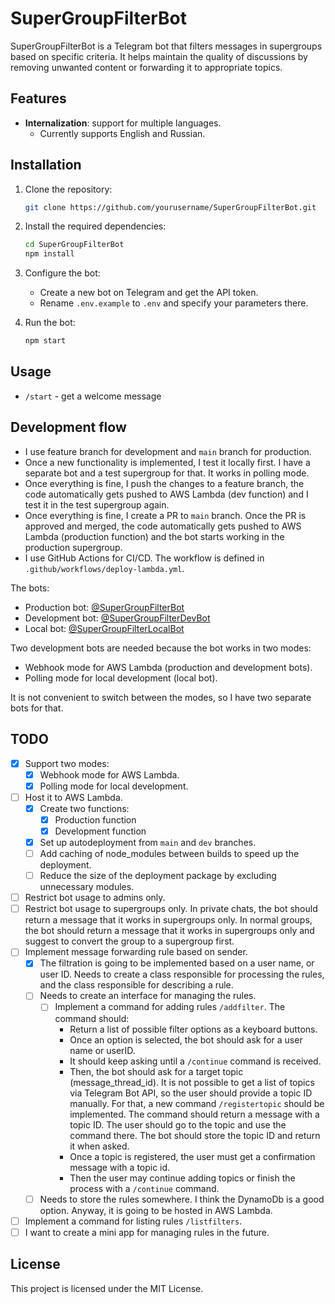 # SuperGroupFilterBot

SuperGroupFilterBot is a Telegram bot that filters messages in supergroups based on specific criteria. It helps maintain the quality of discussions by removing unwanted content or forwarding it to appropriate topics.

## Features

- **Internalization**: support for multiple languages.
  - Currently supports English and Russian.

## Installation

1. Clone the repository:

   ```bash
   git clone https://github.com/yourusername/SuperGroupFilterBot.git
   ```

2. Install the required dependencies:

   ```bash
   cd SuperGroupFilterBot
   npm install
   ```

3. Configure the bot:

   - Create a new bot on Telegram and get the API token.
   - Rename `.env.example` to `.env` and specify your parameters there.

4. Run the bot:

   ```bash
   npm start
   ```

## Usage

- `/start` - get a welcome message

## Development flow

- I use feature branch for development and `main` branch for production.
- Once a new functionality is implemented, I test it locally first. I have a separate bot and a test supergroup for that. It works in polling mode.
- Once everything is fine, I push the changes to a feature branch, the code automatically gets pushed to AWS Lambda (dev function) and I test it in the test supergroup again.
- Once everything is fine, I create a PR to `main` branch. Once the PR is approved and merged, the code automatically gets pushed to AWS Lambda (production function) and the bot starts working in the production supergroup.
- I use GitHub Actions for CI/CD. The workflow is defined in `.github/workflows/deploy-lambda.yml`.

The bots:
- Production bot: [@SuperGroupFilterBot](https://t.me/SuperGroupFilterBot)
- Development bot: [@SuperGroupFilterDevBot](https://t.me/SuperGroupFilterDevBot)
- Local bot: [@SuperGroupFilterLocalBot](https://t.me/SuperGroupFilterLocalBot)

Two development bots are needed because the bot works in two modes:
- Webhook mode for AWS Lambda (production and development bots).
- Polling mode for local development (local bot).

It is not convenient to switch between the modes, so I have two separate bots for that.

## TODO
- [x] Support two modes:
  - [x] Webhook mode for AWS Lambda.
  - [x] Polling mode for local development.
- [ ] Host it to AWS Lambda.
    - [x] Create two functions:
        - [x] Production function
        - [x] Development function
    - [x] Set up autodeployment from `main` and `dev` branches.
    - [ ] Add caching of node_modules between builds to speed up the deployment.
    - [ ] Reduce the size of the deployment package by excluding unnecessary modules.
- [ ] Restrict bot usage to admins only.
- [ ] Restrict bot usage to supergroups only. In private chats, the bot should return a message that it works in supergroups only. In normal groups, the bot should return a message that it works in supergroups only and suggest to convert the group to a supergroup first.
- [ ] Implement message forwarding rule based on sender.
    - [x] The filtration is going to be implemented based on a user name, or user ID. Needs to create a class responsible for processing the rules, and the class responsible for describing a rule.
    - [ ] Needs to create an interface for managing the rules.
        - [ ] Implement a command for adding rules `/addfilter`. The command should:
            - Return a list of possible filter options as a keyboard buttons.
            - Once an option is selected, the bot should ask for a user name or userID.
            - It should keep asking until a `/continue` command is received.
            - Then, the bot should ask for a target topic (message_thread_id). It is not possible to get a list of topics via Telegram Bot API, so the user should provide a topic ID manually. For that, a new command `/registertopic` should be implemented. The command should return a message with a topic ID. The user should go to the topic and use the command there. The bot should store the topic ID and return it when asked.
            - Once a topic is registered, the user must get a confirmation message with a topic id.
            - Then the user may continue adding topics or finish the process with a `/continue` command.
    - [ ] Needs to store the rules somewhere. I think the DynamoDb is a good option. Anyway, it is going to be hosted in AWS Lambda.
- [ ] Implement a command for listing rules `/listfilters`.
- [ ] I want to create a mini app for managing rules in the future.

## License

This project is licensed under the MIT License.